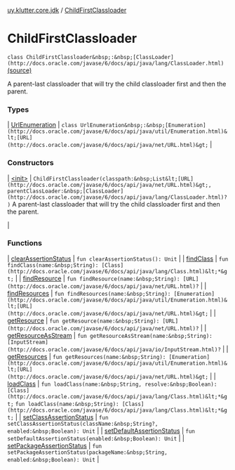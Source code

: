 [uy.klutter.core.jdk](../index.md) / [ChildFirstClassloader](.)


# ChildFirstClassloader

`class ChildFirstClassloader&nbsp;:&nbsp;[ClassLoader](http://docs.oracle.com/javase/6/docs/api/java/lang/ClassLoader.html)` [(source)](https://github.com/kohesive/klutter/blob/master/core-jdk6/src/main/kotlin/uy/klutter/core/jdk/ChildFirstClassloader.kt#L17)

A parent-last classloader that will try the child classloader first and then the parent.




### Types


| [UrlEnumeration](-url-enumeration/index.md) | `class UrlEnumeration&nbsp;:&nbsp;[Enumeration](http://docs.oracle.com/javase/6/docs/api/java/util/Enumeration.html)&lt;[URL](http://docs.oracle.com/javase/6/docs/api/java/net/URL.html)&gt;` |


### Constructors


| [&lt;init&gt;](-init-.md) | `ChildFirstClassloader(classpath:&nbsp;List&lt;[URL](http://docs.oracle.com/javase/6/docs/api/java/net/URL.html)&gt;, parentClassLoader:&nbsp;[ClassLoader](http://docs.oracle.com/javase/6/docs/api/java/lang/ClassLoader.html)?)`
A parent-last classloader that will try the child classloader first and then the parent.

 |


### Functions


| [clearAssertionStatus](clear-assertion-status.md) | `fun clearAssertionStatus(): Unit` |
| [findClass](find-class.md) | `fun findClass(name:&nbsp;String): [Class](http://docs.oracle.com/javase/6/docs/api/java/lang/Class.html)&lt;*&gt;` |
| [findResource](find-resource.md) | `fun findResource(name:&nbsp;String): [URL](http://docs.oracle.com/javase/6/docs/api/java/net/URL.html)?` |
| [findResources](find-resources.md) | `fun findResources(name:&nbsp;String): [Enumeration](http://docs.oracle.com/javase/6/docs/api/java/util/Enumeration.html)&lt;[URL](http://docs.oracle.com/javase/6/docs/api/java/net/URL.html)&gt;` |
| [getResource](get-resource.md) | `fun getResource(name:&nbsp;String): [URL](http://docs.oracle.com/javase/6/docs/api/java/net/URL.html)?` |
| [getResourceAsStream](get-resource-as-stream.md) | `fun getResourceAsStream(name:&nbsp;String): [InputStream](http://docs.oracle.com/javase/6/docs/api/java/io/InputStream.html)?` |
| [getResources](get-resources.md) | `fun getResources(name:&nbsp;String): [Enumeration](http://docs.oracle.com/javase/6/docs/api/java/util/Enumeration.html)&lt;[URL](http://docs.oracle.com/javase/6/docs/api/java/net/URL.html)&gt;` |
| [loadClass](load-class.md) | `fun loadClass(name:&nbsp;String, resolve:&nbsp;Boolean): [Class](http://docs.oracle.com/javase/6/docs/api/java/lang/Class.html)&lt;*&gt;`
`fun loadClass(name:&nbsp;String): [Class](http://docs.oracle.com/javase/6/docs/api/java/lang/Class.html)&lt;*&gt;` |
| [setClassAssertionStatus](set-class-assertion-status.md) | `fun setClassAssertionStatus(className:&nbsp;String?, enabled:&nbsp;Boolean): Unit` |
| [setDefaultAssertionStatus](set-default-assertion-status.md) | `fun setDefaultAssertionStatus(enabled:&nbsp;Boolean): Unit` |
| [setPackageAssertionStatus](set-package-assertion-status.md) | `fun setPackageAssertionStatus(packageName:&nbsp;String, enabled:&nbsp;Boolean): Unit` |

